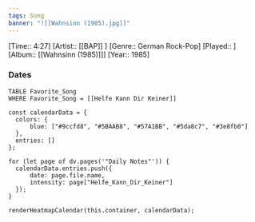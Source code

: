 ```yaml
---
tags: Song  
banner: "![[Wahnsinn (1985).jpg]]"
---
```

[Time:: 4:27]
[Artist:: [[BAP]] ]
[Genre:: German Rock-Pop]
[Played:: ]
[Album:: [[Wahnsinn (1985)]]]
[Year:: 1985]
### Dates
````dataview
TABLE Favorite_Song
WHERE Favorite_Song = [[Helfe Kann Dir Keiner]]
````
  ```dataviewjs
const calendarData = { 
	colors: { 
		blue: ["#9ccfd8", "#5BAAB8", "#57A1BB", "#5da8c7", "#3e8fb0"] 
	}, 
	entries: [] 
}; 

for (let page of dv.pages('"Daily Notes"')) { 
	calendarData.entries.push({ 
		date: page.file.name, 
		intensity: page["Helfe_Kann_Dir_Keiner"]
	}); 
} 

renderHeatmapCalendar(this.container, calendarData);
```
